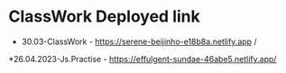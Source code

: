 # ClassWork Deployed link
* 30.03-ClassWork - https://serene-beijinho-e18b8a.netlify.app /

*26.04.2023-Js.Practise - https://effulgent-sundae-46abe5.netlify.app/
